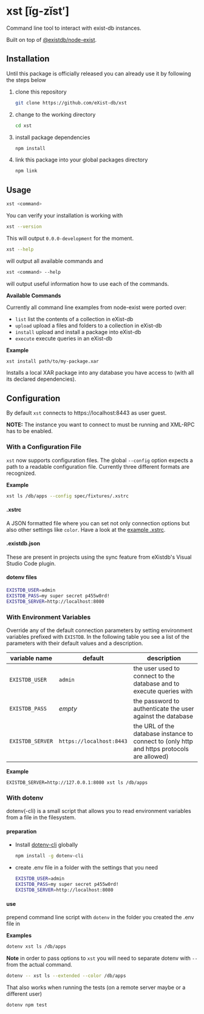 # xst [ĭg-zĭst′]

Command line tool to interact with exist-db instances.

Built on top of [@existdb/node-exist](https://www.npmjs.com/package/@existdb/node-exist).

## Installation

Until this package is officially released you can already use
it by following the steps below

1. clone this repository
    ```bash
    git clone https://github.com/eXist-db/xst
    ```

2. change to the working directory
    ```bash
    cd xst
    ```

3. install package dependencies
    ```bash
    npm install
    ```

4. link this package into your global packages directory
    ```bash
    npm link
    ```

## Usage

```bash
xst <command>
```

You can verify your installation is working with

```bash
xst --version
```

This will output `0.0.0-development` for the moment.

```bash
xst --help
```

will output all available commands and 

```bash
xst <command> --help
```

will output useful information how to use each of the commands.

**Available Commands**

Currently all command line examples from node-exist were ported over:

- `list` list the contents of a collection in eXist-db
- `upload` upload a files and folders to a collection in eXist-db
- `install` upload and install a package into eXist-db
- `execute` execute queries in an eXist-db

**Example**

```bash
xst install path/to/my-package.xar
```

Installs a local XAR package into any database you have access to (with all its declared dependencies).

## Configuration

By default `xst` connects to https://localhost:8443 as user guest.

**NOTE:** The instance you want to connect to must be running and XML-RPC has to be enabled.

### With a Configuration File

`xst` now supports configuration files. The global `--config` option expects a path to a readable
configuration file. Currently three different formats are recognized.

**Example**

```bash
xst ls /db/apps --config spec/fixtures/.xstrc 
```

#### .xstrc

A JSON formatted file where you can set not only connection options but also other settings like
`color`.
Have a look at the [example .xstrc](spec/fixtures/.xstrc).

#### .existdb.json

These are present in projects using the sync feature from eXistdb's Visual Studio Code plugin.

#### dotenv files

```bash
EXISTDB_USER=admin
EXISTDB_PASS=my super secret p455w0rd!
EXISTDB_SERVER=http://localhost:8080
```

### With Environment Variables

Override any of the default connection parameters by setting environment 
variables prefixed with `EXISTDB`. In the following table you see a list of the 
parameters with their default values and a description.

| variable name | default | description
|----|----|----
| `EXISTDB_USER` | `admin` | the user used to connect to the database and to execute queries with
| `EXISTDB_PASS` | _empty_ | the password to authenticate the user against the database
| `EXISTDB_SERVER` | `https://localhost:8443` | the URL of the database instance to connect to (only http and https protocols are allowed)

**Example**

```
EXISTDB_SERVER=http://127.0.0.1:8080 xst ls /db/apps
```

### With dotenv

dotenv(-cli) is a small script that allows you to read environment variables from a file in the filesystem.

#### preparation

- Install [dotenv-cli](https://www.npmjs.com/package/dotenv-cli) globally
    ```bash
    npm install -g dotenv-cli
    ```

- create .env file in a folder with the settings that you need
    ```bash
    EXISTDB_USER=admin
    EXISTDB_PASS=my super secret p455w0rd!
    EXISTDB_SERVER=http://localhost:8080
    ```

#### use

prepend command line script with `dotenv` in the folder you created the .env file in

**Examples**

```bash
dotenv xst ls /db/apps
```

**Note** in order to pass options to `xst` you will need to separate dotenv with `--` from the
actual command.

```bash
dotenv -- xst ls --extended --color /db/apps
```

That also works when running the tests (on a remote server maybe or a different user)

```bash
dotenv npm test
```

